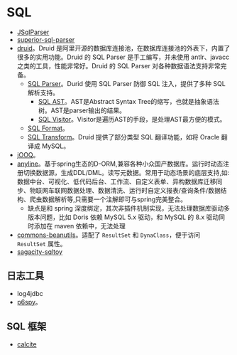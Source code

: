 # SQL

* [JSqlParser](https://github.com/JSQLParser/JSqlParser)
* [superior-sql-parser](https://github.com/melin/superior-sql-parser)
* [druid](https://github.com/alibaba/druid)。Druid 是阿里开源的数据库连接池，在数据库连接池的外表下，内置了很多的实用功能。Druid 的 SQL Parser 是手工编写，并未使用 antlr、javacc 之类的工具，性能非常好。Druid 的 SQL Parser 对各种数据语法支持非常完备。
  * [SQL Parser](https://github.com/alibaba/druid/wiki/SQL-Parser)。Durid 使用 SQL Parser 防御 SQL 注入，提供了多种 SQL 解析支持。
    * [SQL AST](https://github.com/alibaba/druid/wiki/Druid_SQL_AST)。AST是Abstract Syntax Tree的缩写，也就是抽象语法树。AST是parser输出的结果。
    * [SQL Visitor](https://github.com/alibaba/druid/wiki/SQL-Parser#43-visitor)。Visitor是遍历AST的手段，是处理AST最方便的模式。
  * [SQL Format](https://github.com/alibaba/druid/wiki/SQL_Format)。
  * [SQL Transform](https://github.com/alibaba/druid/wiki/SQL-Parser#6-sql%E7%BF%BB%E8%AF%91)。Druid 提供了部分类型 SQL 翻译功能，如将 Oracle 翻译成 MySQL。
* [jOOQ](https://github.com/jOOQ/jOOQ)。
* [anyline](https://gitee.com/anyline/anyline)。基于spring生态的D-ORM,兼容各种小众国产数据库。运行时动态注册切换数据源，生成DDL/DML。读写元数据。常用于动态场景的底层支持,如:数据中台、可视化、低代码后台、工作流、自定义表单、异构数据库迁移同步、物联网车联网数据处理、数据清洗、运行时自定义报表/查询条件/数据结构、爬虫数据解析等,只需要一个注解即可与spring完美整合。
  * 缺点是和 spring 深度绑定，其次非插件机制实现，无法处理数据库驱动多版本问题，比如 Doris 依赖 MySQL 5.x 驱动，和 MySQL 的 8.x 驱动同时添加在 maven 依赖中，无法处理
* [commons-beanutils](https://commons.apache.org/proper/commons-beanutils/)。适配了 `ResultSet` 和 `DynaClass`，便于访问 `ResultSet` 属性。
* [sagacity-sqltoy](https://github.com/sagframe/sagacity-sqltoy)


## 日志工具

* log4jdbc
* [p6spy](https://github.com/p6spy/p6spy)。

## SQL 框架

* [calcite](https://github.com/apache/calcite)